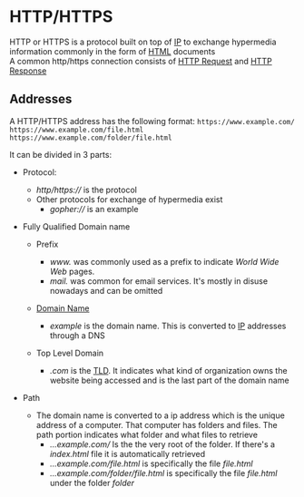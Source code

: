 # HTTP/HTTPS
HTTP or HTTPS is a protocol built on top of [IP](./CS50x_IP.md) to exchange hypermedia information commonly in the form of [HTML](./CS50x_HTML.md) documents  
A common http/https connection consists of [HTTP Request](./CS50x_HTTP-Request.md) and [HTTP Response](./CS50x_HTTP-Response.md)

## Addresses
A HTTP/HTTPS address has the following format:
`https://www.example.com/`  
`https://www.example.com/file.html`  
`https://www.example.com/folder/file.html`  

It can be divided in 3 parts:

- Protocol:
    - *http/https://* is the protocol
    - Other protocols for exchange of hypermedia exist
        - *gopher://* is an example

- Fully Qualified Domain name
    - Prefix
        - *www.* was commonly used as a prefix to indicate *World Wide Web* pages. 
        - *mail.* was common for email services. It's mostly in disuse nowadays and can be omitted   
    - [Domain Name](./CS50x_Domain-Name.md)
        - *example* is the domain name. This is converted to [IP](./CS50x_IP.md) addresses  through a DNS  

    - Top Level Domain
        - *.com* is the [TLD](./CS50x_TLD.md). It indicates what kind of organization owns the website being accessed and is the last part of the domain name

- Path
    - The domain name is converted to a ip address which is the unique address of a computer. That computer has folders and files. The path portion indicates what folder and what files to retrieve
        - *...example.com/* Is the the very root of the folder. If there's a *index.html* file it is automatically retrieved
        - *...example.com/file.html* is specifically the file *file.html*
        - *...example.com/folder/file.html* is specifically the file *file.html* under the folder *folder*


